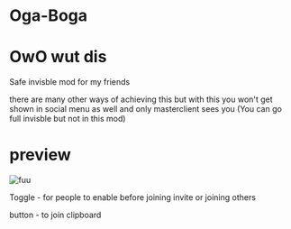 # Oga-Boga

# OwO wut dis
Safe invisble mod for my friends

there are many other ways of achieving this but with this you won't get shown in social menu as well and only masterclient sees you (You can go full invisble but not in this mod)

# preview

![fuu](https://i.imgur.com/kVa6eKF.png)

Toggle - for people to enable before joining invite or joining others

button - to join clipboard

